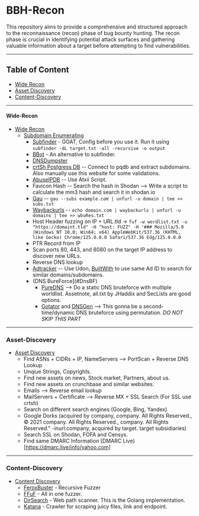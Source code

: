# BBH-Recon
This repository aims to provide a comprehensive and structured approach to the reconnaissance (recon) phase of bug bounty hunting. The recon phase is crucial in identifying potential attack surfaces and gathering valuable 
information about a target before attempting to find vulnerabilities.
___
## Table of Content
- [Wide Recon](#Wide-Recon)
- [Asset Discovery](#Asset-Discovery)
-  [Content-Discovery](#Content-Discovery)

___
#### Wide-Recon
- [Wide Recon](#WideRecon)
    - [Subdomain Enumerating](#Subdomain_Enumerating)
        - [Subfinder](https://github.com/projectdiscovery/subfinder) - GOAT, Config before you use it. Run it using `subfinder -dL target.txt -all -recursive -o output`
        - [BBot](https://github.com/blacklanternsecurity/bbot) - An alternative to subfinder.
        - [DNSDumpster](https://dnsdumpster.com/)
        - [crtSh Postgress DB](https://github.com/RemmyNine/Methodology/blob/main/crtsh.sh) -- Connect to pqdb and extract subdomains. Also manually use this website for some validations.
        - [AbuseIPDB](https://github.com/atxiii/small-tools-for-hunters/tree/main/abuse-ip) -- Use Atxii Script.
        - Favicon Hash -- Search the hash in Shodan --> Write a script to calculate the mm3 hash and search it in shodan.io
        - [Gau](https://github.com/lc/gau) --  `gau --subs example.com | unfurl -u domain | tee >> subs.txt`
        - [Waybackurls](https://github.com/tomnomnom/waybackurls) -- `echo domain.com | waybackurls | unfurl -u domains |‌ tee >> wbuRes.txt`
        - Host Header fuzzing on IP + URL.tld -> `fuf -w wordlist.txt -u "https://domaint.tld" -H "host: FUZZ" -H '### Mozilla/5.0 (Windows NT 10.0; Win64; x64) AppleWebKit/537.36 (KHTML, like Gecko) Chrome/125.0.0.0 Safari/537.36 Edg/125.0.0.0`
        - PTR Record from IP
        - Scan ports 80, 443, and 8080 on the target IP address to discover new URLs.
        - Reverse DNS lookup
        - [Adtracker](https://github.com/dhn/udon) -- Use Udon, [BuiltWith](https://builtwith.com/) to use same Ad ID to search for similar domains/subdomains.
      - {DNS BureForce](#DnsBF)
          - [PureDNS](https://github.com/d3mondev/puredns) --> Do a static DNS bruteforce with multiple worldlist. Assetnote, all.txt by JHaddix and SecLists are good options.
          - [Gotator](https://github.com/Josue87/gotator) and [DNSGen](https://github.com/AlephNullSK/dnsgen) --> This gonna be a second-time/dynamic DNS bruteforce using permutation. *DO NOT SKIP THIS PART*
___

### Asset-Discovery

- [Asset Discovery](#AssetDiscovery)
    - Find ASNs + CIDRs + IP, NameServers --> PortScan + Reverse DNS Lookup
    - Unqiue Strings, Copyrights.
    - Find new assets on news, Stock market, Partners, about us.
    - Find new assets on crunchbase and similar websites.
    - Emails --> Reverse email lookup
    - MailServers + Certificate --> Reverse MX + SSL Search (For SSL use crtsh)
    - Search on different search engines (Google, Bing, Yandex)
    - Google Dorks (acquired by company, company. All Rights Reserved., © 2021 company. All Rights Reserved., company. All Rights Reserved." -inurl:company, acquired by target. target subsidiaries)
    - Search SSL on Shodan, FOFA and Censys.
    - Find same DMARC Information [DMARC Live)[https://dmarc.live/info/yahoo.com]
___

### Content-Discovery
- [Content Discovery](#Content_Discovery)
    - [FeroxBuster](https://github.com/epi052/feroxbuster) - Recursive Fuzzer
    - [FFuF](https://github.com/ffuf/ffuf) - All in one fuzzer.
    - [DirSearch](https://github.com/evilsocket/dirsearch) - Web path scanner. This is the Golang implementation.
    - [Katana](https://github.com/projectdiscovery/katana) - Crawler for scraping juicy files, link and endpoint.
